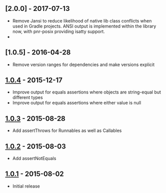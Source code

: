 
## [2.0.0] - 2017-07-13

* Remove Jansi to reduce likelihood of native lib class conflicts when used in Gradle projects. ANSI output is implemented within the library now, with pnr-posix providing isatty support.
* 

## [1.0.5] - 2016-04-28

* Remove version ranges for dependencies and make versions explicit

## [1.0.4] - 2015-12-17

* Improve output for equals assertions where objects are string-equal but different types
* Improve output for equals assertions where either value is null

## [1.0.3] - 2015-08-28

* Add assertThrows for Runnables as well as Callables

## [1.0.2] - 2015-08-03

* Add assertNotEquals

## [1.0.1] - 2015-08-02

* Initial release

[1.0.4]: https://github.com/rnorth/visible-assertions/releases/tag/visible-assertions-1.0.4
[1.0.3]: https://github.com/rnorth/visible-assertions/releases/tag/visible-assertions-1.0.3
[1.0.2]: https://github.com/rnorth/visible-assertions/releases/tag/visible-assertions-1.0.2
[1.0.1]: https://github.com/rnorth/visible-assertions/releases/tag/visible-assertions-1.0.1